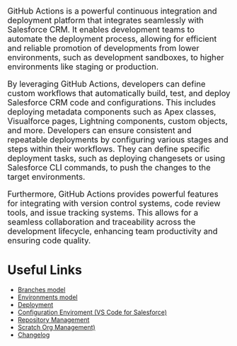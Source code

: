 <FONT SIZE=4>GitHub Actions is a powerful continuous integration and deployment platform that integrates seamlessly with Salesforce CRM. It enables development teams to automate the deployment process, allowing for efficient and reliable promotion of developments from lower environments, such as development sandboxes, to higher environments like staging or production.

By leveraging GitHub Actions, developers can define custom workflows that automatically build, test, and deploy Salesforce CRM code and configurations. This includes deploying metadata components such as Apex classes, Visualforce pages, Lightning components, custom objects, and more.
Developers can ensure consistent and repeatable deployments by configuring various stages and steps within their workflows. They can define specific deployment tasks, such as deploying changesets or using Salesforce CLI commands, to push the changes to the target environments.

Furthermore, GitHub Actions provides powerful features for integrating with version control systems, code review tools, and issue tracking systems. This allows for a seamless collaboration and traceability across the development lifecycle, enhancing team productivity and ensuring code quality.</font>


# Useful Links

+ [Branches model]([/Project/Branches-Model](https://github.com/luciarus2000/pruebaWikiPublic/blob/main/GithubActions/Project/Branches-Model.md))
+ [Environments model](/Project/Environments-Model)
+ [Deployment](/Project/Deployment-Flow/Development-Team)
+ [Configuration Enviroment (VS Code for Salesforce)](/Utilities/VSCode-for-Salesforce)
+ [Repository Management](/Utilities/Repository-Management)
+ [Scratch Org Management)](/Utilities/Scratch-Org-Management)
+ [Changelog](/Changelog.md)
